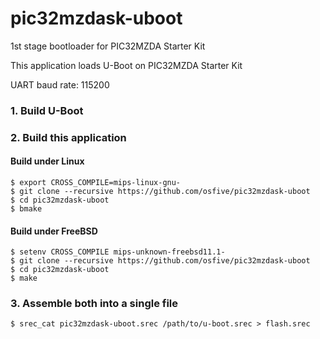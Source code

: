 # pic32mzdask-uboot
1st stage bootloader for PIC32MZDA Starter Kit

This application loads U-Boot on PIC32MZDA Starter Kit

UART baud rate: 115200

### 1. Build U-Boot
### 2. Build this application

#### Build under Linux

    $ export CROSS_COMPILE=mips-linux-gnu-
    $ git clone --recursive https://github.com/osfive/pic32mzdask-uboot
    $ cd pic32mzdask-uboot
    $ bmake

#### Build under FreeBSD

    $ setenv CROSS_COMPILE mips-unknown-freebsd11.1-
    $ git clone --recursive https://github.com/osfive/pic32mzdask-uboot
    $ cd pic32mzdask-uboot
    $ make

### 3. Assemble both into a single file
    $ srec_cat pic32mzdask-uboot.srec /path/to/u-boot.srec > flash.srec
